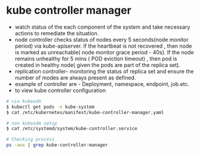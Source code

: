 # kube controller manager

- watch status of the each component of the system and take necessary actions to remediate the situation.
- node controller checks status of nodes every 5 seconds(node monitor period) via kube-apiserver. If the heartbeat is not 
  recovered , then node is marked as unreachable( node monitor grace period - 40s). If the node remains unhealthy for 5 mins ( POD eviction timeout) , then pod is created in healthy node( given the pods are part of the replica set).
- replication controller- monitoring the status of replica set and ensure the number of modes are always present as defined.
- example of controller are - Deployment, namespace, endpoint, job.etc.
- to view kube controller configuration

~~~bash
# via kubeadm
$ kubectl get pods -n kube-system
$ cat /etc/kubernetes/manifest/kube-controller-manager.yaml

# non kubeadm setup
$ cat /etc/systemd/system/kube-controller.service

# Checking process
ps -aux | grep kube-controller-manager